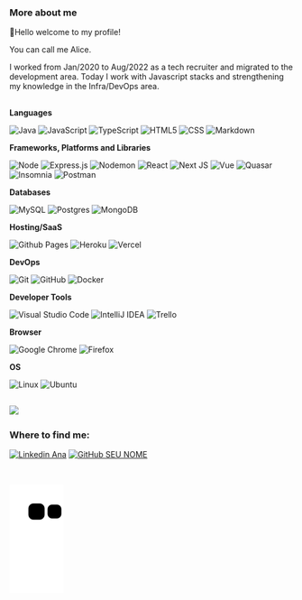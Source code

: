 <h3> More about me </h3>

👋Hello welcome to my profile!

You can call me Alice.

I worked from Jan/2020 to Aug/2022 as a tech recruiter and migrated to the development area. Today I work with Javascript stacks and strengthening my knowledge in the Infra/DevOps area.
##

**Languages**

  ![Java](https://img.shields.io/badge/Java-35495E.svg?style=flat&logo=openjdk)
  ![JavaScript](https://img.shields.io/badge/-JavaScript-35495E??style=flat&logo=Javascript)
  ![TypeScript](https://img.shields.io/badge/Typescript-35495E.svg?style=flat&logo=Typescript)
  ![HTML5](https://img.shields.io/badge/-HTML5-35495E??style=flat&logo=HTML5)
  ![CSS](https://img.shields.io/badge/-CSS3-35495E??style=flat&logo=CSS3&logoColor=1572B6)
  ![Markdown](https://img.shields.io/badge/Markdown-35495E.svg?style=flat&logo=markdown)
  
 **Frameworks, Platforms and Libraries**
 
 ![Node](https://img.shields.io/badge/Node.js-35495E?style=flat&logo=node.js)
 ![Express.js](https://img.shields.io/badge/Express.js-35495E.svg?style=flat&logo=express)
 ![Nodemon](https://img.shields.io/badge/Nodemon-35495E.svg?style=flat&logo=nodemon)
 ![React](https://img.shields.io/badge/-React-35495E??style=flat&logo=react)
 ![Next JS](https://img.shields.io/badge/Next-35495E?style=flat&logo=next.js)
 ![Vue](https://img.shields.io/badge/Vue.js-35495E?style=flat&logo=vue.js&logoColor=4FC08D)
 ![Quasar](https://img.shields.io/badge/Quasar-35495E?style=flat&logo=quasar)
 ![Insomnia](https://img.shields.io/badge/-Insomnia-35495E??style=flat&logo=insomnia)
 ![Postman](https://img.shields.io/badge/-Postman-35495E??style=flat&logo=postman)
 
**Databases**

 ![MySQL](https://img.shields.io/badge/-MySQL-35495E??style=flat&logo=mysql)
 ![Postgres](https://img.shields.io/badge/Postgres-35495E.svg?style=flat&logo=postgresql)
 ![MongoDB](https://img.shields.io/badge/MongoDB-35495E.svg?style=flat&logo=mongodb)

**Hosting/SaaS**

![Github Pages](https://img.shields.io/badge/Github%20Pages-35495E?style=flat&logo=Github)
![Heroku](https://img.shields.io/badge/Heroku-35495E.svg?style=flat&logo=Heroku)
![Vercel](https://img.shields.io/badge/Vercel-35495E.svg?style=flat&logo=Vercel)

**DevOps**

  ![Git](https://img.shields.io/badge/-Git-35495E??style=flat&logo=git)
  ![GitHub](https://img.shields.io/badge/-GitHub-35495E??style=flat&logo=github)
  ![Docker](https://img.shields.io/badge/-Docker-35495E??style=flat&logo=docker)

**Developer Tools**

  ![Visual Studio Code](https://img.shields.io/badge/-Visual%20Studio%20Code-35495E??style=flat&logo=visual-studio-code&logoColor=007ACC)
  ![IntelliJ IDEA](https://img.shields.io/badge/IntelliJIDEA-35495E.svg?style=flat&logo=intellij-idea)
  ![Trello](https://img.shields.io/badge/-Trello-35495E??style=flat&logo=trello&logoColor=007ACC)
 
**Browser**

![Google Chrome](https://img.shields.io/badge/Google%20Chrome-35495E?style=flat&logo=GoogleChrome)
![Firefox](https://img.shields.io/badge/Firefox-35495E?style=flat&logo=Firefox-Browser)

**OS**

![Linux](https://img.shields.io/badge/Linux-35495E?style=flat&logo=linux)
![Ubuntu](https://img.shields.io/badge/Ubuntu-35495E?style=flat&logo=Ubuntu)

  ##
  
 ![](https://komarev.com/ghpvc/?username=Ana-Alice-Honorio&color=006bed)
  
<h3> Where to find me: </h3> 

[![Linkedin Ana](https://img.shields.io/badge/-anaalicehonorio-blue?style=flat-square&logo=Linkedin&logoColor=white&link=)](https://www.linkedin.com/in/anaalicehonorio/)
[![GitHub SEU NOME]( https://img.shields.io/github/followers/Ana-Alice-Honorio?label=follow&style=social)](https://github.com/Ana-Alice-Honorio)
 
 <div style="display: inline_block"><br>
   
![Snake animation](https://github.com/Ana-Alice-Honorio/Ana-Alice-Honorio/blob/output/github-contribution-grid-snake.svg) 
   
</div> 

